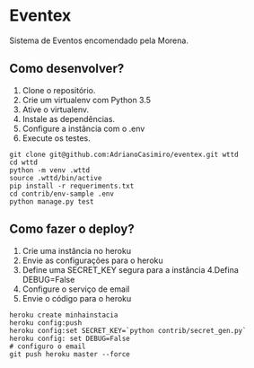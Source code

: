 # Eventex

Sistema de Eventos encomendado pela Morena.

## Como desenvolver?

1. Clone o repositório.
2. Crie um virtualenv com Python 3.5
3. Ative o virtualenv.
4. Instale as dependências.
5. Configure a instância com o .env
6. Execute os testes.

```console
git clone git@github.com:AdrianoCasimiro/eventex.git wttd
cd wttd
python -m venv .wttd
source .wttd/bin/active
pip install -r requeriments.txt
cd contrib/env-sample .env
python manage.py test
```

## Como fazer o deploy?

1. Crie uma instância no heroku
2. Envie as configurações para o heroku
3. Define uma SECRET_KEY segura para a instância
4.Defina DEBUG=False
5. Configure o serviço de email
6. Envie o código para o heroku

```console
heroku create minhainstacia
heroku config:push
heroku config:set SECRET_KEY=`python contrib/secret_gen.py`
heroku config: set DEBUG=False
# configuro o email
git push heroku master --force

```